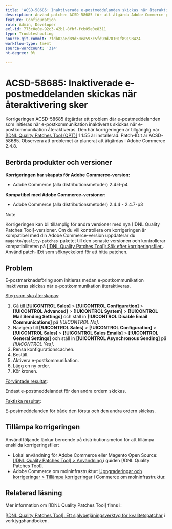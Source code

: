 ```yaml
---
title: 'ACSD-58685: Inaktiverade e-postmeddelanden skickas när återaktivering sker'
description: Använd patchen ACSD-58685 för att åtgärda Adobe Commerce-problemet där e-postmarknadsföring som initieras när e-postkommunikation inaktiveras skickas när e-postkommunikation återaktiveras.
feature: Configuration
role: Admin, Developer
exl-id: 773c0e0e-92c3-42b1-8fbf-fcb05e0e8311
type: Troubleshooting
source-git-commit: 7fdb02a6d89d50ea593c5fd99d78101f89198424
workflow-type: tm+mt
source-wordcount: '314'
ht-degree: 0%

---
```


# ACSD-58685: Inaktiverade e-postmeddelanden skickas när återaktivering sker

Korrigeringen ACSD-58685 åtgärdar ett problem där e-postmeddelanden som initieras när e-postkommunikation inaktiveras skickas när e-postkommunikation återaktiveras. Den här korrigeringen är tillgänglig när [[!DNL Quality Patches Tool (QPT)]](/help/tools/quality-patches-tool/quality-patches-tool-to-self-serve-quality-patches.md) 1.1.55 är installerad. Patch-ID:t är ACSD-58685. Observera att problemet är planerat att åtgärdas i Adobe Commerce 2.4.8.

## Berörda produkter och versioner

**Korrigeringen har skapats för Adobe Commerce-version:**

* Adobe Commerce (alla distributionsmetoder) 2.4.6-p4

**Kompatibel med Adobe Commerce-versioner:**

* Adobe Commerce (alla distributionsmetoder) 2.4.4 - 2.4.7-p3

>[!NOTE]
>
>Korrigeringen kan bli tillämplig för andra versioner med nya [!DNL Quality Patches Tool]-versioner. Om du vill kontrollera om korrigeringen är kompatibel med din Adobe Commerce-version uppdaterar du `magento/quality-patches`-paketet till den senaste versionen och kontrollerar kompatibiliteten på [[!DNL Quality Patches Tool]: Sök efter korrigeringsfiler ](https://experienceleague.adobe.com/tools/commerce-quality-patches/index.html). Använd patch-ID:t som söknyckelord för att hitta patchen.

## Problem

E-postmarknadsföring som initieras medan e-postkommunikation inaktiveras skickas när e-postkommunikation återaktiveras.

<u>Steg som ska återskapas</u>:

1. Gå till **[!UICONTROL Sales]** > **[!UICONTROL Configuration]** > **[!UICONTROL Advanced]** > **[!UICONTROL System]** > **[!UICONTROL Mail Sending Settings]** och ställ in **[!UICONTROL Disable Email Communications]** på *[!UICONTROL No]*.
1. Navigera till **[!UICONTROL Sales]** > **[!UICONTROL Configuration]** > **[!UICONTROL Sales]** > **[!UICONTROL Sales Emails]** > **[!UICONTROL General Settings]** och ställ in **[!UICONTROL Asynchronous Sending]** på *[!UICONTROL Yes]*.
1. Rensa konfigurationscachen.
1. Beställ.
1. Aktivera e-postkommunikation.
1. Lägg en ny order.
1. Kör kronen.

<u>Förväntade resultat</u>:

Endast e-postmeddelandet för den andra ordern skickas.

<u>Faktiska resultat</u>:

E-postmeddelanden för både den första och den andra ordern skickas.

## Tillämpa korrigeringen

Använd följande länkar beroende på distributionsmetod för att tillämpa enskilda korrigeringsfiler:

* Lokal användning för Adobe Commerce eller Magento Open Source: [[!DNL Quality Patches Tool] > Användning ](/help/tools/quality-patches-tool/usage.md) i guiden [!DNL Quality Patches Tool].
* Adobe Commerce om molninfrastruktur: [Uppgraderingar och korrigeringar > Tillämpa korrigeringar](https://experienceleague.adobe.com/docs/commerce-cloud-service/user-guide/develop/upgrade/apply-patches.html) i Commerce om molninfrastruktur.

## Relaterad läsning

Mer information om [!DNL Quality Patches Tool] finns i:

[[!DNL Quality Patches Tool]: Ett självbetjäningsverktyg för kvalitetspatchar](/help/tools/quality-patches-tool/quality-patches-tool-to-self-serve-quality-patches.md) i verktygshandboken.
